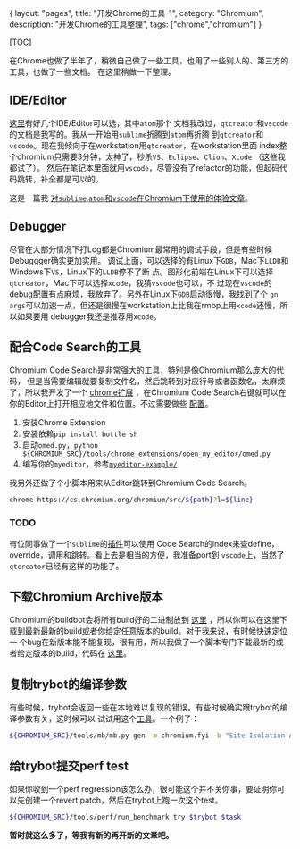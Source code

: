 {
layout: "pages",
title: "开发Chrome的工具-1",
category: "Chromium",
description: "开发Chrome的工具整理",
tags: ["chrome","chromium"]
}

[TOC]

在Chrome也做了半年了，稍微自己做了一些工具，也用了一些别人的、第三方的工具，也做了一些文档。
在这里稍做一下整理。

## IDE/Editor

[这里](https://www.chromium.org/developers/)有好几个IDE/Editor可以选，其中`atom`那个
文档我改过，`qtcreator`和`vscode`的文档是我写的。我从一开始用`sublime`折腾到`atom`再折腾
到`qtcreator`和`vscode`。现在我倾向于在workstation用`qtcreator`，在workstation里面
index整个chromium只需要3分钟，太神了，秒杀`VS`、`Eclipse`、`Clion`、`Xcode`
（这些我都试了）。
然后在笔记本里面就用`vscode`，尽管没有了refactor的功能，但起码代码跳转，补全都是可以的。

这是一篇我
[对`sublime`,`atom`和`vscode`在Chromium下使用的体验文章](https://www.zhihu.com/question/41857899/answer/129138208)。

## Debugger

尽管在大部分情况下打Log都是Chromium最常用的调试手段，但是有些时候Debuggger确实更加实用。
调试上面，可以选择的有Linux下`GDB`，Mac下`LLDB`和Windows下`VS`，Linux下的`LLDB`停不了断
点。图形化前端在Linux下可以选择`qtcreator`，Mac下可以选择`xcode`，我猜`vscode`也可以，不
过现在`vscode`的debug配置有点麻烦，我放弃了。另外在Linux下`GDB`启动很慢，我找到了个
`gn args`可以加速一点，但还是很慢在workstation上比我在rmbp上用`xcode`还慢，所以如果要用
debugger我还是推荐用`xcode`。

## 配合Code Search的工具

Chromium Code Search是非常强大的工具，特别是像Chromium那么庞大的代码，
但是当需要编辑就要复制文件名，然后跳转到对应行号或者函数名，太麻烦了，所以我开发了一个
[chrome扩展](https://chrome.google.com/webstore/detail/ome/ddmghiaepldohkneojcfejekplkakgjg)
，在Chromium Code Search右键就可以在你的Editor上打开相应地文件和位置。不过需要做些
[配置](https://chromium.googlesource.com/chromium/src.git/+/master/tools/chrome_extensions/open_my_editor/README.md)。

1. 安装Chrome Extension
2. 安装依赖`pip install bottle sh`
3. 启动`omed.py`，`python ${CHROMIUM_SRC}/tools/chrome_extensions/open_my_editor/omed.py`
4. 编写你的`myeditor`，参考[`myeditor-example/`](https://chromium.googlesource.com/chromium/src.git/+/master/tools/chrome_extensions/open_my_editor/myeditor-example/)

我另外还做了个小脚本用来从Editor跳转到Chromium Code Search。

```bash
chrome https://cs.chromium.org/chromium/src/${path}?l=${line}
```

### TODO

有位同事做了一个`sublime`的[插件](https://github.com/karlinjf/ChromiumXRefs)可以使用
Code Search的index来查define，override，调用和跳转。看上去是相当的方便，我准备port到
`vscode`上，当然了`qtcreator`已经有这样的功能了。

## 下载Chromium Archive版本

Chromium的buildbot会将所有build好的二进制放到
[这里](https://commondatastorage.googleapis.com/chromium-browser-snapshots/index.html)
，所以你可以在这里下载到最新最新的build或者你给定任意版本的build。对于我来说，有时候快速定位一
个bug在新版本能不能复现，很有用，所以我做了一个脚本专门下载最新的或者给定版本的build，代码在
[这里](https://github.com/chaopeng/chromium-downloader)。

## 复制trybot的编译参数

有些时候，trybot会返回一些在本地难以复现的错误。有些时候确实跟trybot的编译参数有关，这时候可以
试试用这个[工具](https://cs.chromium.org/chromium/src/tools/mb/mb.py)。一个例子：

```bash
${CHROMIUM_SRC}/tools/mb/mb.py gen -m chromium.fyi -b "Site Isolation Android" <output directory>
```

## 给trybot提交perf test

如果你收到一个perf regression该怎么办，很可能这个并不关你事，要证明你可以先创建一个revert 
patch，然后在trybot上跑一次这个test。

```bash
${CHROMIUM_SRC}/tools/perf/run_benchmark try $trybot $task
```

**暂时就这么多了，等我有新的再开新的文章吧。**